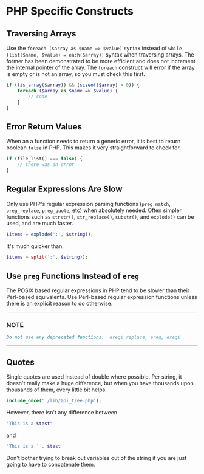 # PHP Specific Constructs

## Traversing Arrays

Use the ```foreach ($array as $name => $value)``` syntax instead of ```while
(list($name, $value) = each($array))``` syntax when traversing arrays. The
former has been demonstrated to be more efficient and does not increment the
internal pointer of the array. The `foreach` construct will error if the array
is empty or is not an array, so you must check this first.

```php
if ((is_array($array)) && (sizeof($array) > 0)) {
    foreach ($array as $name => $value) {
        // code
    }
}
```

## Error Return Values

When an a function needs to return a generic error, it is best to return
boolean `false` in PHP. This makes it very straightforward to check for.

```php
if (file_list() === false) {
    // there was an error
}
```

## Regular Expressions Are Slow

Only use PHP's regular expression parsing functions (`preg_match`,
`preg_replace`, `preg_quote`, etc) when absolutely needed. Often simpler
functions such as `strstr()`, `str_replace()`, `substr()`, and `explode()` can
be used, and are much faster.

```php
$items = explode(':', $string));
```

It's much quicker than:

```php
$items = split(':', $string));
```

## Use `preg` Functions Instead of `ereg`

The POSIX based regular expressions in PHP tend to be slower than their
Perl-based equivalents. Use Perl-based regular expression functions unless
there is an explicit reason to do otherwise.

---

### NOTE

```markdown
Do not use any deprecated functions:  eregi_replace, ereg, eregi
```

---

## Quotes

Single quotes are used instead of double where possible. Per string, it doesn't
really make a huge difference, but when you have thousands upon thousands of
them, every little bit helps.

```php
include_once('./lib/api_tree.php');
```

However, there isn't any difference between

```php
"This is a $test"
```

and

```php
'This is a ' . $test
```

Don't bother trying to break out variables out of the string if you are just
going to have to concatenate them.
